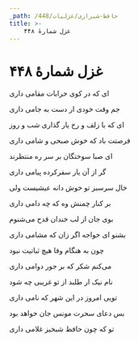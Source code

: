 ```yaml
---
_path: /حافظ-شیرازی/غزلیات/448
title: >-
    غزل شمارهٔ ۴۴۸
---
```

# غزل شمارهٔ ۴۴۸

<div class="b" id="bn1"><div class="m1"><p>ای که در کوی خرابات مقامی داری</p></div>
<div class="m2"><p>جم وقت خودی ار دست به جامی داری</p></div></div>
<div class="b" id="bn2"><div class="m1"><p>ای که با زلف و رخ یار گذاری شب و روز</p></div>
<div class="m2"><p>فرصتت باد که خوش صبحی و شامی داری</p></div></div>
<div class="b" id="bn3"><div class="m1"><p>ای صبا سوختگان بر سر ره منتظرند</p></div>
<div class="m2"><p>گر از آن یار سفرکرده پیامی داری</p></div></div>
<div class="b" id="bn4"><div class="m1"><p>خال سرسبز تو خوش دانه عیشیست ولی</p></div>
<div class="m2"><p>بر کنار چمنش وه که چه دامی داری</p></div></div>
<div class="b" id="bn5"><div class="m1"><p>بوی جان از لب خندان قدح می‌شنوم</p></div>
<div class="m2"><p>بشنو ای خواجه اگر زان که مشامی داری</p></div></div>
<div class="b" id="bn6"><div class="m1"><p>چون به هنگام وفا هیچ ثباتیت نبود</p></div>
<div class="m2"><p>می‌کنم شکر که بر جور دوامی داری</p></div></div>
<div class="b" id="bn7"><div class="m1"><p>نام نیک ار طلبد از تو غریبی چه شود</p></div>
<div class="m2"><p>تویی امروز در این شهر که نامی داری</p></div></div>
<div class="b" id="bn8"><div class="m1"><p>بس دعای سحرت مونس جان خواهد بود</p></div>
<div class="m2"><p>تو که چون حافظ شبخیز غلامی داری</p></div></div>
